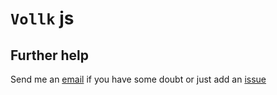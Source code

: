 # `Vollk` js

## Further help

Send me an [email](mailto:renerp2016@gmail.com) if you have some doubt or just add an [issue](https://github.com/2rhop/vollk/issues)